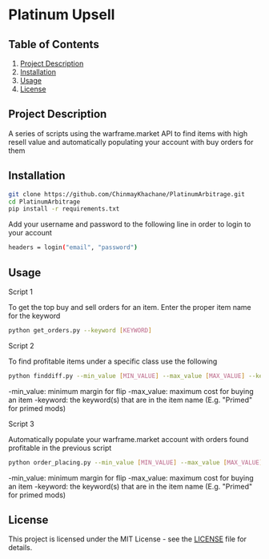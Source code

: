 # Platinum Upsell

## Table of Contents
1. [Project Description](#project-description)
2. [Installation](#installation)
3. [Usage](#usage)
4. [License](#license)

## Project Description
A series of scripts using the warframe.market API to find items with high resell value and automatically populating your account with buy orders for them

## Installation

```bash
git clone https://github.com/ChinmayKhachane/PlatinumArbitrage.git
cd PlatinumArbitrage
pip install -r requirements.txt
```

Add your username and password to the following line in order to login to your account
```bash
headers = login("email", "password")
```

## Usage

Script 1

To get the top buy and sell orders for an item. Enter the proper item name for the keyword

```bash
python get_orders.py --keyword [KEYWORD]
```

Script 2

To find profitable items under a specific class use the following

```bash
python finddiff.py --min_value [MIN_VALUE] --max_value [MAX_VALUE] --keyword KEYWORD [KEYWORD ...]
```
-min_value: minimum margin for flip
-max_value: maximum cost for buying an item
-keyword: the keyword(s) that are in the item name (E.g. "Primed" for primed mods)

Script 3

Automatically populate your warframe.market account with orders found profitable in the previous script

```bash
python order_placing.py --min_value [MIN_VALUE] --max_value [MAX_VALUE] --keyword KEYWORD [KEYWORD ...]
```
-min_value: minimum margin for flip
-max_value: maximum cost for buying an item
-keyword: the keyword(s) that are in the item name (E.g. "Primed" for primed mods)


## License

This project is licensed under the MIT License - see the [LICENSE](LICENSE.txt) file for details.


